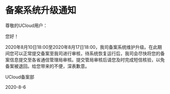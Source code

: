 # 备案系统升级通知

尊敬的UCloud用户：

您好！

2020年8月10日18:00至2020年8月17日18:00，我司备案系统维护升级。在此期间您可以正常提交备案至我司进行审核，待系统恢复运行后，我司会尽快将您的备案信息提交至各省通信管理局审核。提交管局审核后请您及时完成短信核验，以免备案被退回。给您带来的不便，深表歉意。



UCloud备案部

2020-8-6







​        